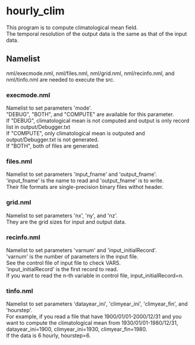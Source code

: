 # hourly_clim

This program is to compute climatological mean field.  
The temporal resolution of the output data is the same as that of the input data.  


## Namelist
nml/execmode.nml, nml/files.nml, nml/grid.nml, nml/recinfo.nml, and nml/tinfo.nml are needed to execute the src.

### execmode.nml
Namelist to set parameters 'mode'.  
"DEBUG", "BOTH", and "COMPUTE" are available for this parameter.  
If "DEBUG", climatological mean is not computed and output is only record list in output/Debugger.txt  
If "COMPUTE", only climatological mean is outputed and output/Debugger.txt is not generated.  
If "BOTH", both of files are generated.

### files.nml
Namelist to set parameters 'input_fname' and 'output_fname'.  
'input_fname' is the name to read and 'output_fname' is to write.  
Their file formats are single-precision binary files withot header.

### grid.nml
Namelist to set parameters 'nx', 'ny', and 'nz'.  
They are the grid sizes for input and output data.

### recinfo.nml
Namelist to set parameters 'varnum' and 'input_initialRecord'.  
'varnum' is the number of parameters in the input file.  
See the control file of input file to check VARS.  
'input_initialRecord' is the first record to read.  
If you want to read the n-th variable in control file, input_initialRecord=n.

### tinfo.nml
Namelist to set parameters 'datayear_ini', 'climyear_ini', 'climyear_fin', and 'hourstep'.  
For example, if you read a file that have 1900/01/01-2000/12/31 and
you want to compute the climatological mean from 1930/01/01-1980/12/31, 
datayear_ini=1900, climyear_ini=1930, climyear_fin=1980.  
If the data is 6 hourly, hourstep=6.
